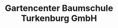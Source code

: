 ---
title: "Gartencenter Baumschule Turkenburg GmbH"
url: /duesseldorf/gartencenter-baumschule-turkenburg-gmbh/
shop: Garten-Center
---